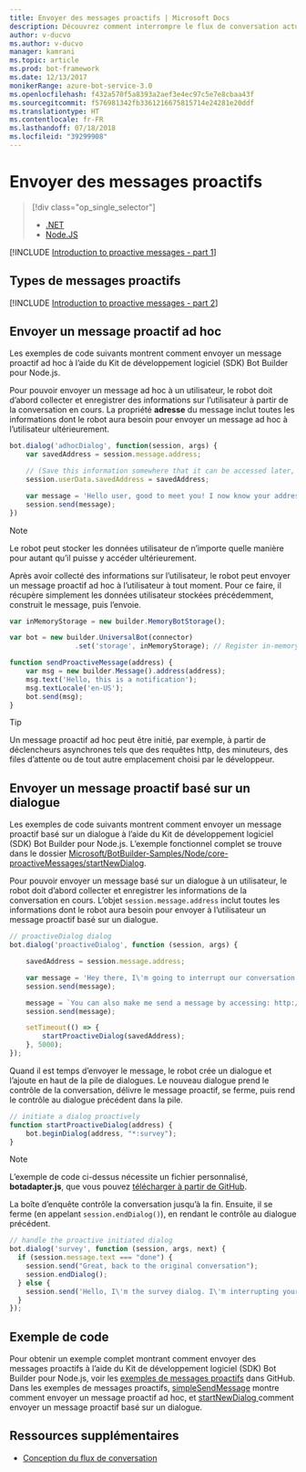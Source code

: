 ```yaml
---
title: Envoyer des messages proactifs | Microsoft Docs
description: Découvrez comment interrompre le flux de conversation actuel avec un message proactif en utilisant le Kit de développement logiciel (SDK) Bot Builder pour Node.js
author: v-ducvo
ms.author: v-ducvo
manager: kamrani
ms.topic: article
ms.prod: bot-framework
ms.date: 12/13/2017
monikerRange: azure-bot-service-3.0
ms.openlocfilehash: f432a570f5a8393a2aef3e4ec97c5e7e8cbaa43f
ms.sourcegitcommit: f576981342fb3361216675815714e24281e20ddf
ms.translationtype: HT
ms.contentlocale: fr-FR
ms.lasthandoff: 07/18/2018
ms.locfileid: "39299908"
---
```

# <a name="send-proactive-messages"></a>Envoyer des messages proactifs
> [!div class="op_single_selector"]
> - [.NET](../dotnet/bot-builder-dotnet-proactive-messages.md)
> - [Node.JS](../nodejs/bot-builder-nodejs-proactive-messages.md)

[!INCLUDE [Introduction to proactive messages - part 1](../includes/snippet-proactive-messages-intro-1.md)]

## <a name="types-of-proactive-messages"></a>Types de messages proactifs

[!INCLUDE [Introduction to proactive messages - part 2](../includes/snippet-proactive-messages-intro-2.md)]

## <a name="send-an-ad-hoc-proactive-message"></a>Envoyer un message proactif ad hoc

Les exemples de code suivants montrent comment envoyer un message proactif ad hoc à l’aide du Kit de développement logiciel (SDK) Bot Builder pour Node.js.

Pour pouvoir envoyer un message ad hoc à un utilisateur, le robot doit d’abord collecter et enregistrer des informations sur l’utilisateur à partir de la conversation en cours. La propriété **adresse** du message inclut toutes les informations dont le robot aura besoin pour envoyer un message ad hoc à l’utilisateur ultérieurement. 

```javascript
bot.dialog('adhocDialog', function(session, args) {
    var savedAddress = session.message.address;

    // (Save this information somewhere that it can be accessed later, such as in a database, or session.userData)
    session.userData.savedAddress = savedAddress;

    var message = 'Hello user, good to meet you! I now know your address and can send you notifications in the future.';
    session.send(message);
})
```

> [!NOTE]
> Le robot peut stocker les données utilisateur de n’importe quelle manière pour autant qu’il puisse y accéder ultérieurement.

Après avoir collecté des informations sur l’utilisateur, le robot peut envoyer un message proactif ad hoc à l’utilisateur à tout moment. Pour ce faire, il récupère simplement les données utilisateur stockées précédemment, construit le message, puis l’envoie.

```javascript
var inMemoryStorage = new builder.MemoryBotStorage();

var bot = new builder.UniversalBot(connector)
                .set('storage', inMemoryStorage); // Register in-memory storage 

function sendProactiveMessage(address) {
    var msg = new builder.Message().address(address);
    msg.text('Hello, this is a notification');
    msg.textLocale('en-US');
    bot.send(msg);
}
```

> [!TIP]
> Un message proactif ad hoc peut être initié, par exemple, à partir de déclencheurs asynchrones tels que des requêtes http, des minuteurs, des files d’attente ou de tout autre emplacement choisi par le développeur.

## <a name="send-a-dialog-based-proactive-message"></a>Envoyer un message proactif basé sur un dialogue

Les exemples de code suivants montrent comment envoyer un message proactif basé sur un dialogue à l’aide du Kit de développement logiciel (SDK) Bot Builder pour Node.js. L’exemple fonctionnel complet se trouve dans le dossier [Microsoft/BotBuilder-Samples/Node/core-proactiveMessages/startNewDialog](https://github.com/Microsoft/BotBuilder-Samples/tree/master/Node/core-proactiveMessages/startNewDialog).

Pour pouvoir envoyer un message basé sur un dialogue à un utilisateur, le robot doit d’abord collecter et enregistrer les informations de la conversation en cours. L’objet `session.message.address` inclut toutes les informations dont le robot aura besoin pour envoyer à l’utilisateur un message proactif basé sur un dialogue. 

```javascript
// proactiveDialog dialog
bot.dialog('proactiveDialog', function (session, args) {

    savedAddress = session.message.address;

    var message = 'Hey there, I\'m going to interrupt our conversation and start a survey in five seconds...';
    session.send(message);

    message = `You can also make me send a message by accessing: http://localhost:${server.address().port}/api/CustomWebApi`;
    session.send(message);

    setTimeout(() => {
        startProactiveDialog(savedAddress);
    }, 5000);
});
```

Quand il est temps d’envoyer le message, le robot crée un dialogue et l’ajoute en haut de la pile de dialogues. Le nouveau dialogue prend le contrôle de la conversation, délivre le message proactif, se ferme, puis rend le contrôle au dialogue précédent dans la pile. 

```javascript
// initiate a dialog proactively 
function startProactiveDialog(address) {
    bot.beginDialog(address, "*:survey");
}
```

> [!NOTE]
> L’exemple de code ci-dessus nécessite un fichier personnalisé, **botadapter.js**, que vous pouvez [télécharger à partir de GitHub](https://github.com/Microsoft/BotBuilder-Samples/blob/master/Node/core-proactiveMessages/startNewDialog/botadapter.js).

La boîte d’enquête contrôle la conversation jusqu’à la fin. Ensuite, il se ferme (en appelant `session.endDialog()`), en rendant le contrôle au dialogue précédent. 


```javascript
// handle the proactive initiated dialog
bot.dialog('survey', function (session, args, next) {
  if (session.message.text === "done") {
    session.send("Great, back to the original conversation");
    session.endDialog();
  } else {
    session.send('Hello, I\'m the survey dialog. I\'m interrupting your conversation to ask you a question. Type "done" to resume');
  }
});
```

## <a name="sample-code"></a>Exemple de code

Pour obtenir un exemple complet montrant comment envoyer des messages proactifs à l’aide du Kit de développement logiciel (SDK) Bot Builder pour Node.js, voir les <a href="https://github.com/Microsoft/BotBuilder-Samples/tree/master/Node/core-proactiveMessages" target="_blank">exemples de messages proactifs</a> dans GitHub. Dans les exemples de messages proactifs, <a href="https://github.com/Microsoft/BotBuilder-Samples/tree/master/Node/core-proactiveMessages/simpleSendMessage" target="_blank">simpleSendMessage</a> montre comment envoyer un message proactif ad hoc, et <a href="https://github.com/Microsoft/BotBuilder-Samples/tree/master/Node/core-proactiveMessages/startNewDialog" target="_blank"> startNewDialog </a> comment envoyer un message proactif basé sur un dialogue.

## <a name="additional-resources"></a>Ressources supplémentaires

- [Conception du flux de conversation](../bot-service-design-conversation-flow.md)

